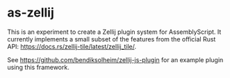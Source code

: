 # as-zellij

This is an experiment to create a Zellij plugin system for AssemblyScript. It currently implements a small subset of the features from the official Rust API: https://docs.rs/zellij-tile/latest/zellij_tile/.

See https://github.com/bendiksolheim/zellij-js-plugin for an example plugin using this framework.
